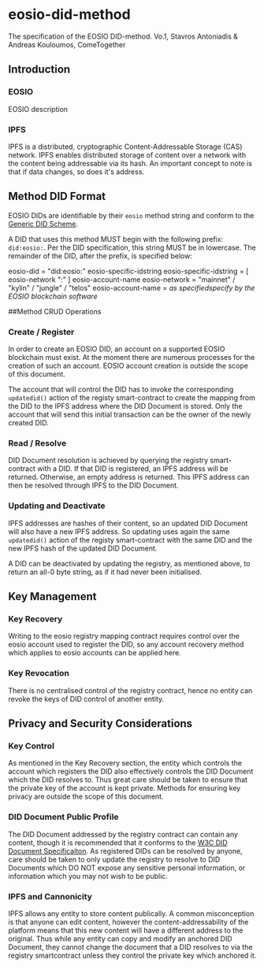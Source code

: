 # eosio-did-method
The specification of the EOSIO DID-method.
Vo.1, Stavros Antoniadis & Andreas Kouloumos, ComeTogether
## Introduction
### EOSIO
EOSIO description
### IPFS
IPFS is a distributed, cryptographic Content-Addressable Storage (CAS) network. IPFS enables distributed storage of content over a network with the content being addressable via its hash. An important concept to note is that if data changes, so does it's address.

## Method DID Format
EOSIO DIDs are identifiable by their `eosio` method string and conform to the [Generic DID Scheme](https://w3c-ccg.github.io/did-spec/#the-generic-did-scheme).

A DID that uses this method MUST begin with the following prefix: `did:eosio:`. Per the DID specification, this string 
MUST be in lowercase. The remainder of the DID, after the prefix, is specified below:

eosio-did = "did:eosio:" eosio-specific-idstring
    	eosio-specific-idstring = [ eosio-network ":" ] eosio-account-name
    	eosio-network = "mainnet" / "kylin" / "jungle" / "telos"
    	eosio-account-name = *as specifiedspecify by the EOSIO blockchain software*


##Method CRUD Operations


### Create / Register
In order to create an EOSIO DID, an account on a supported EOSIO blockchain must exist. At the moment there are numerous processes for the creation of such an account. EOSIO account creation is outside the scope of this document.

The account that will control the DID has to invoke the corresponding `updatedid()` action of the registy smart-contract to create the mapping from the DID to the IPFS address where the DID Document is stored. Only the account that will send this initial transaction can be the owner of the newly created DID. 
### Read / Resolve
DID Document resolution is achieved by querying the registry smart-contract with a DID. If that DID is registered, an IPFS address will be returned. Otherwise, an empty address is returned. This IPFS address can then be resolved through IPFS to the DID Document.
### Updating and Deactivate
IPFS addresses are hashes of their content, so an updated DID Document will also have a new IPFS address. So updating  uses again the same `updatedid()` action of the registy smart-contract with the same DID and the new IPFS hash of the updated DID Document. 

A DID can be deactivated by updating the registry, as mentioned above, to return an all-0 byte string, as if it had never been initialised.




## Key Management
### Key Recovery
Writing to the eosio registry mapping contract requires control over the eosio account used to register the DID, so any account recovery method which applies to eosio accounts can be applied here. 
### Key Revocation
There is no centralised control of the registry contract, hence no entity can revoke the keys of DID control of another entity.
## Privacy and Security Considerations
### Key Control
As mentioned in the Key Recovery section, the entity which controls the account which registers the DID also effectively controls the DID Document which the DID resolves to. Thus great care should be taken to ensure that the private key of the account is kept private. Methods for ensuring key privacy are outside the scope of this document.
### DID Document Public Profile
The DID Document addressed by the registry contract can contain any content, though it is recommended that it conforms to the [W3C DID Document Specificaiton](https://w3c-ccg.github.io/did-spec/#did-documents). As registered DIDs can be resolved by anyone, care should be taken to only update the registry to resolve to DID Documents which DO NOT expose any sensitive personal information, or information which you may not wish to be public.
### IPFS and Cannonicity
IPFS allows any entity to store content publically. A common misconception is that anyone can edit content, however the content-addressability of the platform means that this new content will have a different address to the original. Thus while any entity can copy and modify an anchored DID Document, they cannot change the document that a DID resolves to via the registry smartcontract unless they control the private key which anchored it.

